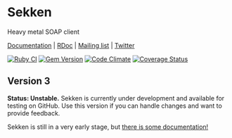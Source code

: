 # Sekken

Heavy metal SOAP client

[Documentation](https://savonrb.com) | [RDoc](https://rubydoc.info/gems/savon) |
[Mailing list](https://groups.google.com/forum/#!forum/savonrb) | [Twitter](https://twitter.com/savonrb)

[![Ruby CI](https://github.com/savonrb/sekken/actions/workflows/ci.yml/badge.svg)](https://github.com/savonrb/sekken/actions/workflows/ci.yml)
[![Gem Version](https://badge.fury.io/rb/sekken.svg)](https://badge.fury.io/rb/sekken)
[![Code Climate](https://codeclimate.com/github/savonrb/sekken.svg)](https://codeclimate.com/github/savonrb/sekken)
[![Coverage Status](https://coveralls.io/repos/savonrb/sekken/badge.svg?branch=master)](https://coveralls.io/r/savonrb/sekken)


## Version 3

**Status: Unstable.** Sekken is currently under development and available for testing on GitHub.
Use this version if you can handle changes and want to provide feedback.

Sekken is still in a very early stage, but [there is some documentation!](http://savonrb.com/version3/)
